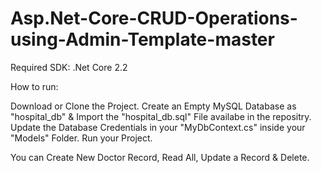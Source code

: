 # Asp.Net-Core-CRUD-Operations-using-Admin-Template-master

Required SDK: .Net Core 2.2

How to run:

Download or Clone the Project.
Create an Empty MySQL Database as "hospital_db" & Import the "hospital_db.sql" File availabe in the repositry.
Update the Database Credentials in your "MyDbContext.cs" inside your "Models" Folder.
Run your Project.

You can Create New Doctor Record, Read All, Update a Record & Delete.
